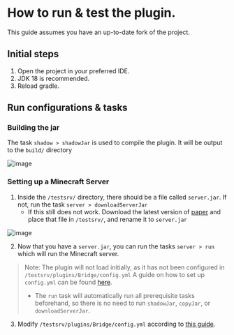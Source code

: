 # How to run & test the plugin.
This guide assumes you have an up-to-date fork of the project.

## Initial steps
1. Open the project in your preferred IDE.
2. JDK 18 is recommended.
3. Reload gradle.

## Run configurations & tasks
### Building the jar
The task `shadow > shadowJar` is used to compile the plugin. It will be output to the `build/` directory

![image](https://github.com/JcbSm/Bridge/assets/49797894/59a33305-c617-4ad4-b790-1c5b91dbacfc)

### Setting up a Minecraft Server
1. Inside the `/testsrv/` directory, there should be a file called `server.jar`. If not, run the task `server > downloadServerJar`
   - If this still does not work. Download the latest version of [paper](https://papermc.io/downloads/paper) and place that file in `/testsrv/`, and rename it to `server.jar`

![image](https://github.com/JcbSm/Bridge/assets/49797894/0495fd77-80a6-451a-aedf-d39282469d2f)

2. Now that you have a `server.jar`, you can run the tasks `server > run` which will run the Minecraft server.

> Note: The plugin will not load initially, as it has not been configured in `/testsrv/plugins/Bridge/config.yml`
> A guide on how to set up `config.yml` can be found [here](./configuration.md).
> - The `run` task will automatically run all prerequisite tasks beforehand, so there is no need to run `shadowJar`, `copyJar`, or `downloadServerJar`.

3. Modify `/testsrv/plugins/Bridge/config.yml` according to [this guide](./configuration.md).
